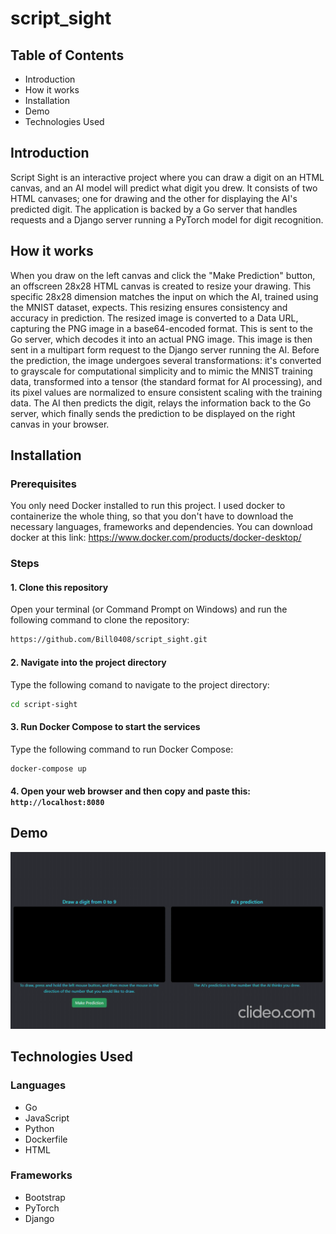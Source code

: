 # script_sight

## Table of Contents

- Introduction
- How it works
- Installation
- Demo
- Technologies Used

## Introduction

Script Sight is an interactive project where you can draw a digit on an HTML canvas, and an AI model will predict what digit you drew. 
It consists of two HTML canvases; one for drawing and the other for displaying the AI's predicted digit. 
The application is backed by a Go server that handles requests and a Django server running a PyTorch model for digit recognition.

## How it works

When you draw on the left canvas and click the "Make Prediction" button, an offscreen 28x28 HTML canvas is created to resize your drawing. This specific 28x28 dimension matches the input on which the AI, trained using the MNIST dataset, expects. This resizing ensures consistency and accuracy in prediction. The resized image is converted to a Data URL, capturing the PNG image in a base64-encoded format. This is sent to the Go server, which decodes it into an actual PNG image. This image is then sent in a multipart form request to the Django server running the AI. Before the prediction, the image undergoes several transformations: it's converted to grayscale for computational simplicity and to mimic the MNIST training data, transformed into a tensor (the standard format for AI processing), and its pixel values are normalized to ensure consistent scaling with the training data. The AI then predicts the digit, relays the information back to the Go server, which finally sends the prediction to be displayed on the right canvas in your browser.

## Installation

### Prerequisites

You only need Docker installed to run this project. I used docker to containerize the whole thing, 
so that you don't have to download the necessary languages, frameworks and dependencies. You can
download docker at this link: https://www.docker.com/products/docker-desktop/

### Steps

#### 1. Clone this repository

Open your terminal (or Command Prompt on Windows) and run the following command to clone the repository:

```bash
https://github.com/Bill0408/script_sight.git
```

#### 2. Navigate into the project directory

Type the following comand to navigate to the project directory:

```bash
cd script-sight
```

#### 3. Run Docker Compose to start the services

Type the following command to run Docker Compose:

```bash
docker-compose up
```

#### 4. Open your web browser and then copy and paste this: `http://localhost:8080`

## Demo

![Demo](/demo.gif)

## Technologies Used

### Languages
- Go
- JavaScript
- Python
- Dockerfile
- HTML
### Frameworks
- Bootstrap
- PyTorch
- Django

